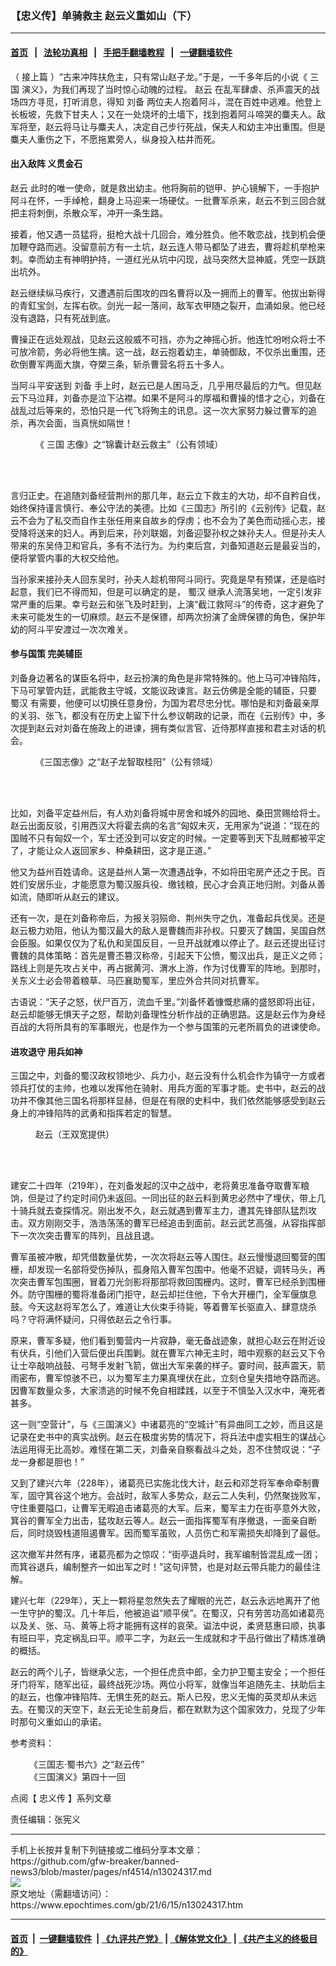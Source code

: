 ### 【忠义传】单骑救主 赵云义重如山（下）
------------------------

#### [首页](https://github.com/gfw-breaker/banned-news3/blob/master/README.md) &nbsp;&nbsp;|&nbsp;&nbsp; [法轮功真相](https://github.com/begood0513/basic/blob/master/README.md)  &nbsp;&nbsp;|&nbsp;&nbsp; [手把手翻墙教程](https://github.com/gfw-breaker/guides/wiki)  &nbsp;&nbsp;|&nbsp;&nbsp; [一键翻墙软件](https://github.com/gfw-breaker/nogfw/blob/master/README.md)  



<div><p>
 （
 <ok href="https://www.epochtimes.com/gb/21/6/15/n13024307.htm">
  接上篇
 </ok>
 ）“古来冲阵扶危主，只有常山赵子龙。”于是，一千多年后的小说《
 <ok href="https://www.epochtimes.com/gb/tag/%E4%B8%89%E5%9B%BD.html">
  三国
 </ok>
 演义》，为我们再现了当时惊心动魄的过程。
 <ok href="https://www.epochtimes.com/gb/tag/%E8%B5%B5%E4%BA%91.html">
  赵云
 </ok>
 在乱军肆虐、杀声震天的战场四方寻觅，打听消息，得知
 <ok href="https://www.epochtimes.com/gb/tag/%E5%88%98%E5%A4%87.html">
  刘备
 </ok>
 两位夫人抱着阿斗，混在百姓中逃难。他登上长板坡，先救下甘夫人；又在一处烧坏的土墙下，找到抱着阿斗啼哭的麋夫人。敌军将至，赵云将马让与麋夫人，决定自己步行死战，保夫人和幼主冲出重围。但是麋夫人重伤之下，不愿拖累旁人，纵身投入枯井而死。
</p>
<h4>
 出入敌阵 义贯金石
</h4>
<p>
 <ok href="https://www.epochtimes.com/gb/tag/%E8%B5%B5%E4%BA%91.html">
  赵云
 </ok>
 此时的唯一使命，就是救出幼主。他将胸前的铠甲、护心镜解下，一手抱护阿斗在怀，一手绰枪，翻身上马迎来一场硬仗。一批曹军杀来，赵云不到三回合就把主将刺倒，杀散众军，冲开一条生路。
</p>
<p>
 接着，他又遇一员猛将，挺枪大战十几回合，难分胜负。他不敢恋战，找到机会便加鞭夺路而逃。没留意前方有一土坑，赵云连人带马都坠了进去，曹将趁机举枪来刺。幸而幼主有神明护持，一道红光从坑中闪现，战马突然大显神威，凭空一跃跳出坑外。
</p>
<p>
 赵云继续纵马疾行，又遭遇前后围攻的四名曹将以及一拥而上的曹军。他拔出新得的青釭宝剑，左挥右砍。剑光一起一落间，敌军衣甲随之裂开，血涌如泉。他已经没有退路，只有死战到底。
</p>
<p>
 曹操正在远处观战，见赵云这般威不可挡，亦为之神摇心折。他连忙吩咐众将士不可放冷箭，务必将他生擒。这一战，赵云抱着幼主，单骑御敌，不仅杀出重围，还砍倒曹军两面大旗，夺槊三条，斩杀曹营名将五十多人。
</p>
<p>
 当阿斗平安送到
 <ok href="https://www.epochtimes.com/gb/tag/%E5%88%98%E5%A4%87.html">
  刘备
 </ok>
 手上时，赵云已是人困马乏，几乎用尽最后的力气。但见赵云下马泣拜，刘备亦是泣下沾襟。如果不是阿斗的厚福和曹操的惜才之心，刘备在战乱过后等来的，恐怕只是一代飞将殉主的讯息。这一次大家努力躲过曹军的追杀，再次会面，当真恍如隔世！
</p>
<figure aria-describedby="caption-attachment-13024367" class="wp-caption aligncenter" id="attachment_13024367" style="width: 450px">
 <ok href="https://i.epochtimes.com/assets/uploads/2021/06/id13024367-Sanguozhi-Zhaoyun-2.png" target="_blank">
  <img alt="" class="size-medium wp-image-13024367" src="https://i.epochtimes.com/assets/uploads/2021/06/id13024367-Sanguozhi-Zhaoyun-2-450x666.png"/>
 </ok>
 <br/><figcaption class="wp-caption-text" id="caption-attachment-13024367">
  《
  <ok href="https://www.epochtimes.com/gb/tag/%E4%B8%89%E5%9B%BD.html">
   三国
  </ok>
  志像》之“锦囊计赵云救主”（公有领域）
 </figcaption><br/>
</figure><br/>
<p>
 言归正史。在追随刘备经营荆州的那几年，赵云立下救主的大功，却不自矜自伐，始终保持谨言慎行、奉公守法的美德。比如《三国志》所引的《云别传》记载，赵云不会为了私交而自作主张任用来自故乡的俘虏；也不会为了美色而动摇心志，接受降将送来的妇人。再到后来，孙刘联姻，刘备迎娶孙权之妹孙夫人。但是孙夫人带来的东吴侍卫和官兵，多有不法行为。为约束后宫，刘备知道赵云是最妥当的，便将掌管内事的大权交给他。
</p>
<p>
 当孙家来接孙夫人回东吴时，孙夫人趁机带阿斗同行。究竟是早有预谋，还是临时起意，我们已不得而知，但是可以确定的是，
 <ok href="https://www.epochtimes.com/gb/tag/%E8%9C%80%E6%B1%89.html">
  蜀汉
 </ok>
 继承人流落吴地，一定引发非常严重的后果。幸亏赵云和张飞及时赶到，上演“截江救阿斗”的传奇，这才避免了未来可能发生的一切麻烦。赵云不是保镖，却两次扮演了金牌保镖的角色，保护年幼的阿斗平安渡过一次次难关。
</p>
<h4>
 参与国策 完美辅臣
</h4>
<p>
 刘备身边著名的谋臣名将中，赵云扮演的角色是非常特殊的。他上马可冲锋陷阵，下马可掌管内廷，武能救主守城，文能议政谏言。赵云仿佛是全能的辅臣，只要
 <ok href="https://www.epochtimes.com/gb/tag/%E8%9C%80%E6%B1%89.html">
  蜀汉
 </ok>
 有需要，他便可以切换任意身份，为国为君尽忠分忧。哪怕是和刘备最亲厚的关羽、张飞，都没有在历史上留下什么参议朝政的记录，而在《云别传》中，多次提到赵云对刘备在施政上的进谏，拥有类似言官、近侍那样直接和君主对话的机会。
</p>
<figure aria-describedby="caption-attachment-13024370" class="wp-caption aligncenter" id="attachment_13024370" style="width: 450px">
 <ok href=" https://i.epochtimes.com/assets/uploads/2021/06/id13024370-Sanguozhi-Zhaoyun-4-450x669.png" rel="noreferrer noopener" target="_blank">
  <img alt="" class="size-medium wp-image-13024370" src="https://i.epochtimes.com/assets/uploads/2021/06/id13024370-Sanguozhi-Zhaoyun-4-450x669.png"/>
 </ok>
 <br/><figcaption class="wp-caption-text" id="caption-attachment-13024370">
  《三国志像》之“赵子龙智取桂阳”（公有领域）
 </figcaption><br/>
</figure><br/>
<p>
 比如，刘备平定益州后，有人劝刘备将城中房舍和城外的园地、桑田赏赐给将士。赵云出面反驳，引用西汉大将霍去病的名言“匈奴未灭，无用家为”说道：“现在的国贼不只有匈奴一个，军士还没到可以安定的时候。一定要等到天下乱贼都被平定了，才能让众人返回家乡、种桑耕田，这才是正道。”
</p>
<p>
 他又为益州百姓请命。这是益州人第一次遭遇战争，不如将田宅房产还之于民。百姓们安居乐业，才能愿意为蜀汉服兵役、缴钱粮，民心才会真正地归附。刘备从善如流，随即听从赵云的建议。
</p>
<p>
 还有一次，是在刘备称帝后，为报关羽殒命、荆州失守之仇，准备起兵伐吴。还是赵云极力劝阻，他认为蜀汉最大的敌人是曹魏而非孙权。只要灭了魏国，吴国自然会臣服。如果仅仅为了私仇和吴国反目，一旦开战就难以停止了。赵云还提出征讨曹魏的具体策略：首先是曹丕篡汉称帝，引起天下公愤，蜀汉出兵，是正义之师；路线上则是先攻占关中，再占据黄河、渭水上游，作为讨伐曹军的阵地。到那时，关东义士必会带着粮草、马匹襄助蜀军，里应外合共同对抗曹军。
</p>
<p>
 古语说：“天子之怒，伏尸百万，流血千里。”刘备怀着慷慨悲痛的盛怒即将出征，赵云却能够无惧天子之怒，帮助刘备理性分析作战的正确思路。这是赵云作为身经百战的大将所具有的军事眼光，也是作为一个参与国策的元老所肩负的进谏使命。
</p>
<h4>
 进攻退守 用兵如神
</h4>
<p>
 三国之中，刘备的蜀汉政权领地少、兵力小，赵云没有什么机会作为镇守一方或者领兵打仗的主帅，也难以发挥他在骑射、用兵方面的军事才能。史书中，赵云的战功并不像其他三国名将那样显赫，但是在有限的史料中，我们依然能够感受到赵云身上的冲锋陷阵的武勇和指挥若定的智慧。
</p>
<figure aria-describedby="caption-attachment-7957430" class="wp-caption aligncenter" id="attachment_7957430" style="width: 450px">
 <ok href=" https://i.epochtimes.com/assets/uploads/2016/06/1606020939381456-450x651.jpg" rel="noreferrer noopener" target="_blank">
  <img alt="" class="size-medium wp-image-7957430" src="https://i.epochtimes.com/assets/uploads/2016/06/1606020939381456-450x651.jpg"/>
 </ok>
 <br/><figcaption class="wp-caption-text" id="caption-attachment-7957430">
  赵云（王双宽提供）
 </figcaption><br/>
</figure><br/>
<p>
 建安二十四年（219年），在刘备发起的汉中之战中，老将黄忠准备夺取曹军粮饷，但是过了约定时间仍未返回。一同出征的赵云料到黄忠必然中了埋伏，带上几十骑兵就去查探情况。刚出发不久，赵云就遇到曹军主力，遭其先锋部队猛烈攻击。双方刚刚交手，浩浩荡荡的曹军已经追击到面前。赵云武艺高强，从容指挥部下一次次突击曹军的阵列，且战且退。
</p>
<p>
 曹军虽被冲散，却凭借数量优势，一次次将赵云等人围住。赵云慢慢退回蜀营的围栅，却发现一名部将受伤掉队，孤身陷入曹军包围中。他毫不迟疑，调转马头，再次突击曹军包围圈，冒着刀光剑影将那部将救回围栅内。这时，曹军已经杀到围栅外。防守围栅的蜀将准备闭门拒守，赵云却拦住他，下令大开栅门，全军偃旗息鼓。今天这赵将军怎么了，难道让大伙束手待毙，等着曹军长驱直入、肆意烧杀吗？守将满怀疑问，只得依赵云之令行事。
</p>
<p>
 原来，曹军多疑，他们看到蜀营内一片寂静，毫无备战迹象，就担心赵云在附近设有伏兵，引他们入营后便出兵围剿。就在曹军六神无主时，暗中观察的赵云又下令让士卒敲响战鼓、弓弩手发射飞箭，做出大军来袭的样子。霎时间，鼓声震天，箭雨密布，曹军惊骇不已，以为蜀军主力果真埋伏在此，立刻仓皇失措地夺路而逃。因曹军数量众多，大家溃逃的时候不免自相蹂践，以至于不慎坠入汉水中，淹死者甚多。
</p>
<p>
 这一则“空营计”，与《三国演义》中诸葛亮的“空城计”有异曲同工之妙，而且这是记录在史书中的真实战例。赵云在极度劣势的情况下，将兵法中虚实相生的谋战心法运用得无比高妙。难怪在第二天，刘备亲自察看战斗之处，忍不住赞叹说：“子龙一身都是胆也！”
</p>
<p>
 又到了建兴六年（228年），诸葛亮已实施北伐大计，赵云和邓芝将军奉命牵制曹军，固守箕谷这个地方。会战时，敌军人多势众，赵云二人失利，仍然聚拢败军，守住重要隘口，让曹军无暇追击诸葛亮的大军。后来，蜀军主力在街亭意外大败，箕谷的曹军全力出击，猛攻赵云等人。赵云一面指挥蜀军有序撤退，一面亲自断后，同时烧毁栈道阻遏曹军。因而蜀军虽败，人员伤亡和军需损失却降到了最低。
</p>
<p>
 这次撤军井然有序，诸葛亮都为之惊叹：“街亭退兵时，我军编制皆混乱成一团；而箕谷退兵，编制整齐一如出军之时！”这句评赞，也是对赵云带兵能力的最佳注解。
</p>
<p>
 建兴七年（229年），天上一颗将星忽然失去了耀眼的光芒，赵云永远地离开了他一生守护的蜀汉。几十年后，他被追谥“顺平侯”。在蜀汉，只有劳苦功高如诸葛亮以及关、张、马、黄等上将才能拥有这样的哀荣。谥法中说，柔贤慈惠曰顺，执事有班曰平，克定祸乱曰平。顺平二字，为赵云一生成就和才干品行做出了精炼准确的概括。
</p>
<p>
 赵云的两个儿子，皆继承父志，一个担任虎贲中郎，全力护卫蜀主安全；一个担任牙门将军，随军出征，最终战死沙场。两位小将军，就像当年追随先主、扶助后主的赵云，也像冲锋陷阵、无惧生死的赵云。斯人已殁，忠义无悔的英灵却从未远去。在蜀汉的天空下，赵云无论生前身后，都在默默为这个国家效力，兑现了少年时那句义重如山的承诺。
</p>
<p>
 参考资料：
</p>
<p style="padding-left: 30px;">
 《三国志‧蜀书六》之“赵云传”
 <br/>
 《三国演义》第四十一回
</p>
<p>
 点阅【
 <ok href="https://www.epochtimes.com/gb/tag/%e5%bf%a0%e7%be%a9%e5%82%b3.html">
  忠义传
 </ok>
 】系列文章
</p>
<p>
 责任编辑：张宪义
</p>
</div>
<hr/>
手机上长按并复制下列链接或二维码分享本文章：<br/>
https://github.com/gfw-breaker/banned-news3/blob/master/pages/nf4514/n13024317.md <br/>
<a href='https://github.com/gfw-breaker/banned-news3/blob/master/pages/nf4514/n13024317.md'><img src='https://github.com/gfw-breaker/banned-news3/blob/master/pages/nf4514/n13024317.md.png'/></a> <br/>
原文地址（需翻墙访问）：https://www.epochtimes.com/gb/21/6/15/n13024317.htm


------------------------
#### [首页](https://github.com/gfw-breaker/banned-news3/blob/master/README.md) &nbsp;|&nbsp; [一键翻墙软件](https://github.com/gfw-breaker/nogfw/blob/master/README.md) &nbsp;| [《九评共产党》](https://github.com/gfw-breaker/9ping.md/blob/master/README.md#九评之一评共产党是什么) | [《解体党文化》](https://github.com/gfw-breaker/jtdwh.md/blob/master/README.md) | [《共产主义的终极目的》](https://github.com/gfw-breaker/gczydzjmd.md/blob/master/README.md)


<img src='http://gfw-breaker.win/banned-news3/pages/nf4514/n13024317.md' width='0px' height='0px'/>